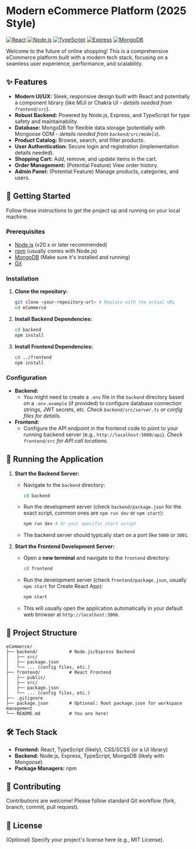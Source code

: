 # Modern eCommerce Platform (2025 Style)

[![React](https://img.shields.io/badge/React-^18.0.0-blue?logo=react)](https://reactjs.org/) [![Node.js](https://img.shields.io/badge/Node.js-^20.0.0-green?logo=nodedotjs)](https://nodejs.org/) [![TypeScript](https://img.shields.io/badge/TypeScript-^5.0.0-blue?logo=typescript)](https://www.typescriptlang.org/) [![Express](https://img.shields.io/badge/Express-^4.17.0-lightgrey?logo=express)](https://expressjs.com/) [![MongoDB](https://img.shields.io/badge/MongoDB-^6.0.0-green?logo=mongodb)](https://www.mongodb.com/)

Welcome to the future of online shopping! This is a comprehensive eCommerce platform built with a modern tech stack, focusing on a seamless user experience, performance, and scalability.

## ✨ Features

*   **Modern UI/UX:** Sleek, responsive design built with React and potentially a component library (like MUI or Chakra UI - *details needed from `frontend/src`*).
*   **Robust Backend:** Powered by Node.js, Express, and TypeScript for type safety and maintainability.
*   **Database:** MongoDB for flexible data storage (potentially with Mongoose ODM - *details needed from `backend/src/models`*).
*   **Product Catalog:** Browse, search, and filter products.
*   **User Authentication:** Secure login and registration (implementation details needed).
*   **Shopping Cart:** Add, remove, and update items in the cart.
*   **Order Management:** (Potential Feature) View order history.
*   **Admin Panel:** (Potential Feature) Manage products, categories, and users.

## 🚀 Getting Started

Follow these instructions to get the project up and running on your local machine.

### Prerequisites

*   [Node.js](https://nodejs.org/) (v20.x or later recommended)
*   [npm](https://www.npmjs.com/) (usually comes with Node.js)
*   [MongoDB](https://www.mongodb.com/try/download/community) (Make sure it's installed and running)
*   [Git](https://git-scm.com/)

### Installation

1.  **Clone the repository:**
    ```bash
    git clone <your-repository-url> # Replace with the actual URL
    cd eCommerce
    ```

2.  **Install Backend Dependencies:**
    ```bash
    cd backend
    npm install
    ```

3.  **Install Frontend Dependencies:**
    ```bash
    cd ../frontend
    npm install
    ```

### Configuration

*   **Backend:**
    *   You might need to create a `.env` file in the `backend` directory based on a `.env.example` (if provided) to configure database connection strings, JWT secrets, etc. *Check `backend/src/server.ts` or config files for details.*
*   **Frontend:**
    *   Configure the API endpoint in the frontend code to point to your running backend server (e.g., `http://localhost:5000/api`). *Check `frontend/src` for API call locations.*

## 🏃 Running the Application

1.  **Start the Backend Server:**
    *   Navigate to the `backend` directory:
        ```bash
        cd backend
        ```
    *   Run the development server (check `backend/package.json` for the exact script, common ones are `npm run dev` or `npm start`):
        ```bash
        npm run dev # Or your specific start script
        ```
    *   The backend server should typically start on a port like `5000` or `3001`.

2.  **Start the Frontend Development Server:**
    *   Open a **new terminal** and navigate to the `frontend` directory:
        ```bash
        cd frontend
        ```
    *   Run the development server (check `frontend/package.json`, usually `npm start` for Create React App):
        ```bash
        npm start
        ```
    *   This will usually open the application automatically in your default web browser at `http://localhost:3000`.

## 📂 Project Structure

```
eCommerce/
├── backend/            # Node.js/Express Backend
│   ├── src/
│   ├── package.json
│   └── ... (config files, etc.)
├── frontend/           # React Frontend
│   ├── public/
│   ├── src/
│   ├── package.json
│   └── ... (config files, etc.)
├── .gitignore
├── package.json        # Optional: Root package.json for workspace management
└── README.md           # You are here!
```

## 🛠️ Tech Stack

*   **Frontend:** React, TypeScript (likely), CSS/SCSS (or a UI library)
*   **Backend:** Node.js, Express, TypeScript, MongoDB (likely with Mongoose)
*   **Package Managers:** npm

## 🤝 Contributing

Contributions are welcome! Please follow standard Git workflow (fork, branch, commit, pull request).

## 📜 License

(Optional) Specify your project's license here (e.g., MIT License).